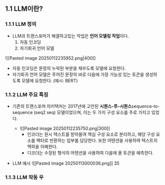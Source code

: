 ## 1.1 LLM이란?
### 1.1.1 LLM 정의
- LLM과 트랜스포머가 해결하고있는 작업은 **언어 모델링 작업**이다.
	1. 자동 인코딩
	2. 자기회귀 언어 모델

![[Pasted image 20250112235952.png|400]]

- 자동 인코딩은 문장의 누락된 부분을 채우도록 모델에 요청한다.
- 자기회귀 언어 모델은 주어진 문장의 바로 다음에 가장 가능성 있는 토큰을 생성하도록 모델에 요청한다. (예시: BERT)

### 1.1.2 LLM 주요 특징
- 기존의 트랜스포머 아키텍처는 2017년에 고안된 **시퀀스-투-시퀀스**sequence-to-sequence (seq2 seq) 모델이었으며, 이는 두 가지 구성 요소를 주로 가지고 있었다.
	- ![[Pasted image 20250112235750.png|300]]
		- 인코더는 원시 텍스트를 받아들여 핵심 구성 요소로 분리하고, 해당 구성 요소를 벡터로 반환하는 업부를 담당한다. 또한 어텐션을 사용하여 텍스트의 맥락을 이해한다.
		- 디코더는 수정된 형식의 어텐션을 사용하여 다음에 올 토큰을 예측한다.

- LLM 예시
![[Pasted image 20250113000036.png]]
35


### 1.1.3 LLM 작동 우